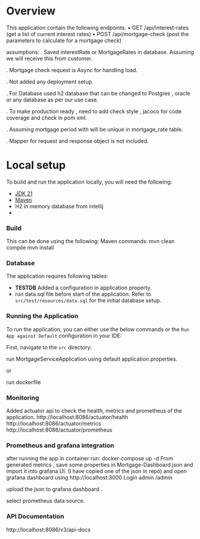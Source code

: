 # Overview

This application contain the following endpoints.
• GET /api/interest-rates (get a list of current interest rates)
• POST /api/mortgage-check (post the parameters to calculate for a mortgage check)

assumptions: 
. Saved interestRate or MortgageRates in database. Assuming we will receive this from customer. 

. Mortgage check request is Async for handling load.

. Not added any deployment setup.

. For Database used h2 database that can be changed to Postgres , oracle or any database as per our use case.

. To make production ready , need to add check style , jacoco for code coverage and check in pom xml.

. Assuming mortgage period with will be unique in mortgage_rate table.

. Mapper for request and response object is not included.
# Local setup

To build and run the application locally, you will need the following:

* [JDK 21](https://www.oracle.com/java/technologies/javase/jdk17-archive-downloads.html)
* [Maven](https://maven.apache.org/download.cgi)
* H2 in memory database from intellij
* 
### Build

This can be done using the following:
Maven commands:
mvn clean compile
mvn install

### Database

The application requires following tables:
- **TESTDB**
Added a configuration in application property.
- run data.sql file before start of the application.
Refer to `src/test/resources/data.sql` for the initial database setup.

### Running the Application

To run the application, you can either use the below commands or the `Run App against Default` configuration in your
IDE:

First, navigate to the `src` directory:

run MortgageServiceApplication using default application.properties.

or

run dockerfile

### Monitoring
Added actuator api to check the health, metrics and prometheus of the application.
http://localhost:8086/actuator/health
http://localhost:8086/actuator/metrics
http://localhost:8086/actuator/prometheus

### Prometheus and grafana integration
after running the app in container run:
docker-compose up -d
From generated metrics , save some properties in Mortgage-Dashboard.json and import it into grafana UI.
(I have copied one of the json in repo)
and open grafana dashboard using http://localhost:3000
Login admin /admin

upload the json to grafana dashboard .

select prometheus data source.

### API Documentation 
http://localhost:8086/v3/api-docs
